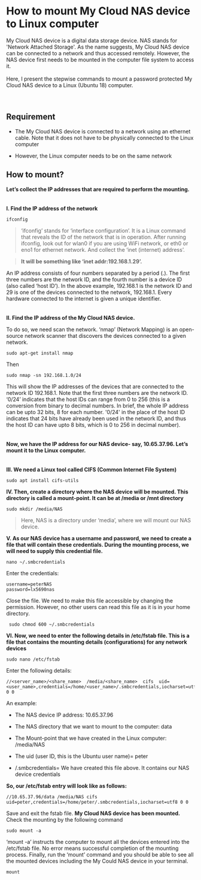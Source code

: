 # **How to mount My Cloud NAS device to Linux computer** <br />


My Cloud NAS device is a digital data storage device. NAS stands for 'Network Attached Storage'. As the name suggests, My Cloud NAS device can be connected to a network and thus accessed remotely. However, the NAS device first needs to be mounted in the computer file system to access it. 
<br />
<br />
Here, I present the stepwise commands to mount a password protected My Cloud NAS device to a Linux (Ubuntu 18) computer.
<br />
<br />
<br />
## **Requirement**


* The My Cloud NAS device is connected to a network using an ethernet cable. Note that it does not have to be physically connected to the Linux computer

* However, the Linux computer needs to be on the same network



## **How to mount?** 


**Let’s collect the IP addresses that are required to perform the mounting.**
<br />
<br />
<br />
**I.	Find the IP address of the network**  


```
ifconfig
```


>‘ifconfig’ stands for ‘interface configuration’. It is a Linux command that reveals the ID of the network that is in operation. 
>After running ifconfig, look out for wlan0 if you are using WiFi network, or eth0 or eno1 for ethernet network. And collect the ‘inet (internet) address’. 


>**It will be something like ‘inet addr:192.168.1.29’.** 


An IP address consists of four numbers separated by a period (.). The first three numbers are the network ID, and the fourth number is a device ID (also called ‘host ID’). In the above example, 192.168.1 is the network ID and 29 is one of the devices connected to the network, 192.168.1. Every hardware connected to the internet is given a unique identifier. 
<br />
<br />
<br />
**II.	Find the IP address of the My Cloud NAS device.** 

To do so, we need scan the network. ‘nmap’ (Network Mapping) is an open-source network scanner that discovers the devices connected to a given network. 


```
sudo apt-get install nmap 
```

Then


```
sudo nmap -sn 192.168.1.0/24
```


This will show the IP addresses of the devices that are connected to the network ID 192.168.1. Note that the first three numbers are the network ID. ‘0/24’ indicates that the host IDs can range from 0 to 256 (this is a conversion from binary to decimal numbers. In brief, the whole IP address can be upto 32 bits, 8 for each number. '0/24' in the place of the host ID indicates that 24 bits have already been used in the network ID, and thus the host ID can have upto 8 bits, which is 0 to 256 in decimal number).
<br />
<br />
<br />
**Now, we have the IP address for our NAS device- say, 10.65.37.96. Let’s mount it to the Linux computer.**
<br />
<br />
<br />
**III.	We need a Linux tool called CIFS (Common Internet File System)**


```
sudo apt install cifs-utils
```


**IV.	Then, create a directory where the NAS device will be mounted. This directory is called a mount-point. It can be at /media or /mnt directory**


```
sudo mkdir /media/NAS
```


>Here, NAS is a directory under ‘media’, where we will mount our NAS device.



**V.	As our NAS device has a username and password, we need to create a file that will contain these credentials. During the mounting process, we will need to supply this credential file.**


```
nano ~/.smbcredentials
```


Enter the credentials:


```
username=peterNAS
password=lx5690nas
```


Close the file. We need to make this file accessible by changing the permission. However, no other users can read this file as it is in your home directory. 


```
 sudo chmod 600 ~/.smbcredentials
 ```
 
 
**VI.	Now, we need to enter the following details in /etc/fstab file. This is a file that contains the mounting details (configurations) for any network devices**
 
 
 ```
sudo nano /etc/fstab
```


Enter the following details:


```
//<server_name>/<share_name>  /media/<share_name>  cifs  uid=<user_name>,credentials=/home/<user_name>/.smbcredentials,iocharset=utf8 0 0
```


An example:


- The NAS device IP address:  10.65.37.96


- The NAS directory that we want to mount to the computer: data


- The Mount-point that we have created in the Linux computer: /media/NAS


- The uid (user ID, this is the Ubuntu user name)= peter


- /.smbcredentials= We have created this file above. It contains our NAS device credentials



**So, our /etc/fstab entry will look like as follows:**


```
//10.65.37.96/data /media/NAS cifs uid=peter,credentials=/home/peter/.smbcredentials,iocharset=utf8 0 0
```


Save and exit the fstab file. **My Cloud NAS device has been mounted.** Check the mounting by the following command


```
sudo mount -a
```


‘mount -a’ instructs the computer to mount all the devices entered into the /etc/fstab file. No error means successful completion of the mounting process. 
Finally, run the ‘mount’ command and you should be able to see all the mounted devices including the My Could NAS device in your terminal.


```
mount
```

